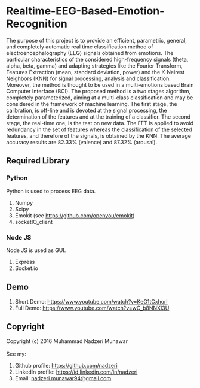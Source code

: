 # Realtime-EEG-Based-Emotion-Recognition
The purpose of this project is to provide an efficient, parametric, general, and completely automatic real time classification method of electroencephalography (EEG) signals obtained from emotions. The particular characteristics of the considered high-frequency signals (theta, alpha, beta, gamma) and adapting strategies like the Fourier Transform, Features Extraction (mean, standard deviation, power) and the K-Neirest Neighbors (KNN) for signal processing, analysis and classification. Moreover, the method is thought to be used in a multi-emotions based Brain Computer Interface (BCI). The proposed method is a two stages algorithm, completely parameterized, aiming at a multi-class classification and may be considered in the framework of machine learning. The first stage, the calibration, is off-line and is devoted at the signal processing, the determination of the features and at the training of a classifier. The second stage, the real-time one, is the test on new data. The FFT is applied to avoid redundancy in the set of features whereas the classification of the selected features, and therefore of the signals, is obtained by the KNN. The average accuracy results are 82.33% (valence) and 87.32% (arousal).
## Required Library
### Python
Python is used to process EEG data.<br>
1. Numpy<br>
2. Scipy<br>
3. Emokit (see https://github.com/openyou/emokit)<br>
4. socketIO_client<br>
### Node JS
Node JS is used as GUI.<br>
1. Express<br>
2. Socket.io<br>
## Demo
1. Short Demo: https://www.youtube.com/watch?v=KeG1tCxhorI<br>
2. Full Demo: https://www.youtube.com/watch?v=wC_b8NNXI3U<br>

## Copyright
Copyright (c) 2016 Muhammad Nadzeri Munawar<br><br>
See my:<br>
1. Github profile: https://github.com/nadzeri<br>
2. LinkedIn profile: https://id.linkedin.com/in/nadzeri<br>
3. Email: nadzeri.munawar94@gmail.com<br>
